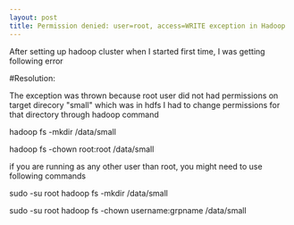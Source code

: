 ```yaml
---
layout: post
title: Permission denied: user=root, access=WRITE exception in Hadoop
---
```


After setting up hadoop cluster when I started first time, I was getting following error



#Resolution:

The exception was thrown because root user did not had permissions on target direcory "small" which was in hdfs
I had to change permissions for that directory through hadoop command

hadoop fs -mkdir /data/small 

hadoop fs -chown root:root /data/small

if you are running as any other user than root, you might need to use following commands

sudo -su root hadoop fs -mkdir /data/small 

sudo -su root hadoop fs -chown username:grpname /data/small


